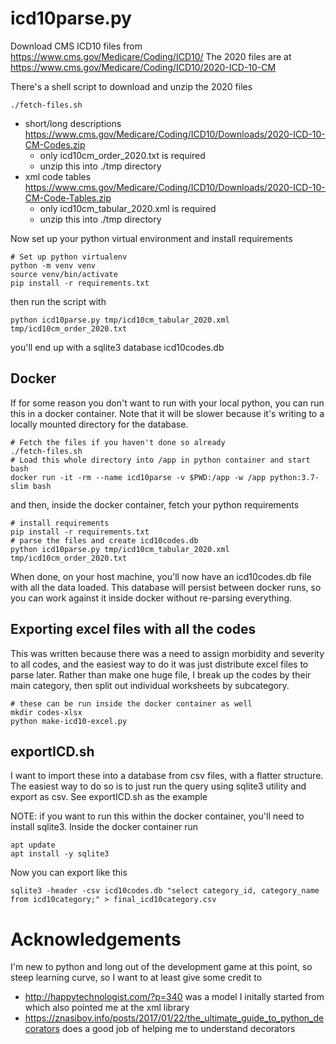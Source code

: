 # icd10parse.py


Download CMS ICD10 files from https://www.cms.gov/Medicare/Coding/ICD10/
The 2020 files are at https://www.cms.gov/Medicare/Coding/ICD10/2020-ICD-10-CM

There's a shell script to download and unzip the 2020 files
```shell script
./fetch-files.sh
```

* short/long descriptions https://www.cms.gov/Medicare/Coding/ICD10/Downloads/2020-ICD-10-CM-Codes.zip
    * only icd10cm_order_2020.txt is required
    * unzip this into ./tmp directory
* xml code tables https://www.cms.gov/Medicare/Coding/ICD10/Downloads/2020-ICD-10-CM-Code-Tables.zip
    * only icd10cm_tabular_2020.xml is required
    * unzip this into ./tmp directory

Now set up your python virtual environment and install requirements
```shell script
# Set up python virtualenv
python -m venv venv
source venv/bin/activate
pip install -r requirements.txt
```

then run the script with
```shell script
python icd10parse.py tmp/icd10cm_tabular_2020.xml tmp/icd10cm_order_2020.txt
```

you'll end up with a sqlite3 database icd10codes.db

## Docker
If for some reason you don't want to run with your local python, you can run this in a docker container.  Note that it will be slower because it's writing to a locally  mounted directory for the database.

```shell script
# Fetch the files if you haven't done so already
./fetch-files.sh
# Load this whole directory into /app in python container and start bash
docker run -it -rm --name icd10parse -v $PWD:/app -w /app python:3.7-slim bash
```
and then, inside the docker container, fetch your python requirements
```shell script
# install requirements
pip install -r requirements.txt
# parse the files and create icd10codes.db
python icd10parse.py tmp/icd10cm_tabular_2020.xml tmp/icd10cm_order_2020.txt
```
When done, on your host machine, you'll now have an icd10codes.db file with all the data loaded.  This database will persist between docker runs, so you can work against it inside docker without re-parsing everything.

## Exporting excel files with all the codes
This was written because there was a need to assign morbidity and severity to all codes, and the easiest way to do it was just distribute excel files to parse later.  Rather than make one huge file, I break up the codes by their main category, then split out individual worksheets by subcategory.
 
```shell script
# these can be run inside the docker container as well
mkdir codes-xlsx
python make-icd10-excel.py
```

## exportICD.sh
I want to import these into a database from csv files, with a flatter structure.  The easiest way to do so is to just run the query using sqlite3 utility and export as csv.  See exportICD.sh as the example

NOTE: if you want to run this within the docker container, you'll need to install sqlite3.  Inside the docker container run
```shell script
apt update
apt install -y sqlite3
```

Now you can export like this
```shell script
sqlite3 -header -csv icd10codes.db "select category_id, category_name from icd10category;" > final_icd10category.csv
```

# Acknowledgements
I'm new to python and long out of the development game at this point, so steep learning curve, so I want to at least give some credit to 

* http://happytechnologist.com/?p=340 was a model I initally started from which also pointed me at the xml library
* https://znasibov.info/posts/2017/01/22/the_ultimate_guide_to_python_decorators does a good job of helping me to understand decorators
 